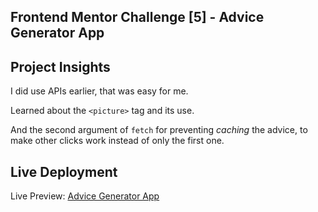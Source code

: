 ## Frontend Mentor Challenge [5] - Advice Generator App

## Project Insights

I did use APIs earlier, that was easy for me.

Learned about the `<picture>` tag and its use.

And the second argument of `fetch` for preventing _caching_ the advice, to make other clicks work instead of only the first one.

## Live Deployment

Live Preview: [Advice Generator App](https://zxc-w.github.io/Advice-Generator-App)

